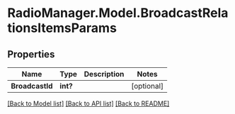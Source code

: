 # RadioManager.Model.BroadcastRelationsItemsParams
## Properties

Name | Type | Description | Notes
------------ | ------------- | ------------- | -------------
**BroadcastId** | **int?** |  | [optional] 

[[Back to Model list]](../README.md#documentation-for-models) [[Back to API list]](../README.md#documentation-for-api-endpoints) [[Back to README]](../README.md)

